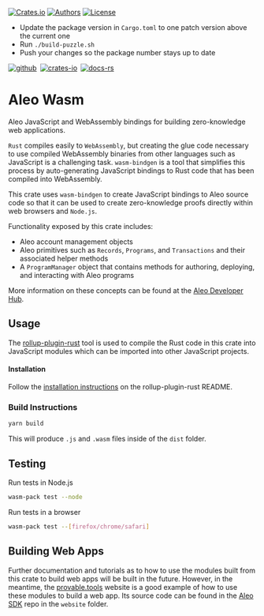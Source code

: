 [![Crates.io](https://img.shields.io/crates/v/aleo-wasm.svg?color=neon)](https://crates.io/crates/aleo-wasm)
[![Authors](https://img.shields.io/badge/authors-Aleo-orange.svg)](https://provable.com)
[![License](https://img.shields.io/badge/License-GPLv3-blue.svg)](./LICENSE.md)

- Update the package version in `Cargo.toml` to one patch version above the current one
- Run `./build-puzzle.sh`
- Push your changes so the package number stays up to date
  
[![github]](https://github.com/ProvableHQ/sdk)&ensp;[![crates-io]](https://crates.io/crates/aleo-wasm)&ensp;[![docs-rs]](https://docs.rs/aleo-wasm/latest/aleo-wasm/)

[github]: https://img.shields.io/badge/github-8da0cb?style=for-the-badge&labelColor=555555&logo=github
[crates-io]: https://img.shields.io/badge/crates.io-fc8d62?style=for-the-badge&labelColor=555555&logo=rust
[docs-rs]: https://img.shields.io/badge/docs.rs-66c2a5?style=for-the-badge&labelColor=555555&logo=docs.rs

# Aleo Wasm

Aleo JavaScript and WebAssembly bindings for building zero-knowledge web applications.

`Rust` compiles easily to `WebAssembly`, but creating the glue code necessary to use compiled WebAssembly binaries
from other languages such as JavaScript is a challenging task. `wasm-bindgen` is a tool that simplifies this process by
auto-generating JavaScript bindings to Rust code that has been compiled into WebAssembly.

This crate uses `wasm-bindgen` to create JavaScript bindings to Aleo source code so that it can be used to create zero-knowledge proofs directly within web browsers and `Node.js`.

Functionality exposed by this crate includes:
* Aleo account management objects
* Aleo primitives such as `Records`, `Programs`, and `Transactions` and their associated helper methods
* A `ProgramManager` object that contains methods for authoring, deploying, and interacting with Aleo programs

More information on these concepts can be found at the [Aleo Developer Hub](https://docs.leo-lang.org/concepts).

## Usage

The [rollup-plugin-rust](https://github.com/wasm-tool/rollup-plugin-rust/) tool is used to compile the Rust code in this crate into JavaScript
modules which can be imported into other JavaScript projects.

#### Installation

Follow the [installation instructions](https://github.com/wasm-tool/rollup-plugin-rust/#installation) on the rollup-plugin-rust README.

### Build Instructions

```bash
yarn build
```

This will produce `.js` and `.wasm` files inside of the `dist` folder.

## Testing

Run tests in Node.js
```bash
wasm-pack test --node
```

Run tests in a browser
```bash
wasm-pack test --[firefox/chrome/safari]
```

## Building Web Apps

Further documentation and tutorials as to how to use the modules built from this crate to build web apps will be built
in the future. However, in the meantime, the [provable.tools](https://provable.tools) website is a good
example of how to use these modules to build a web app. Its source code can be found in the
[Aleo SDK](https://github.com/ProvableHQ/sdk) repo in the `website` folder.
